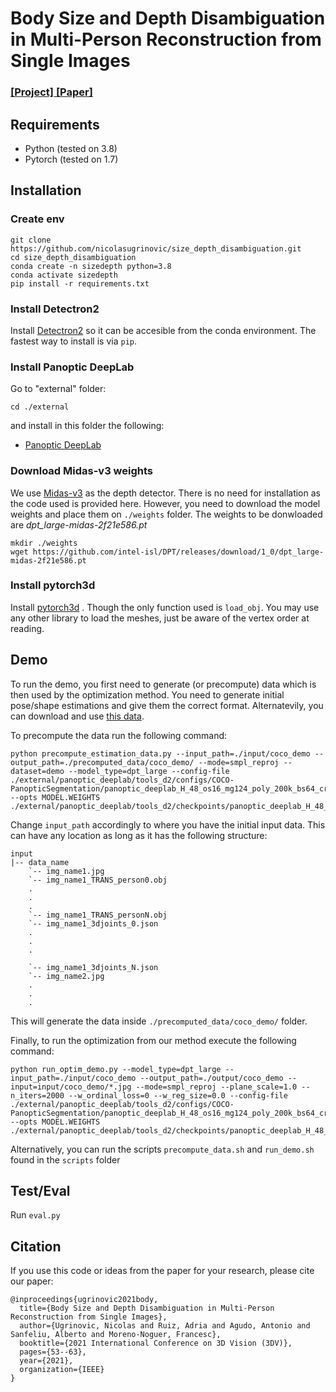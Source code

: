 # Body Size and Depth Disambiguation in Multi-Person Reconstruction from Single Images

### [[Project]](http://www.iri.upc.edu/people/nugrinovic/depthsize/index.html)[ [Paper]](http://www.iri.upc.edu/people/nugrinovic/depthsize/paper.pdf) 

## Requirements
- Python (tested on 3.8)
- Pytorch (tested on 1.7)
## Installation

### Create env
```
git clone https://github.com/nicolasugrinovic/size_depth_disambiguation.git
cd size_depth_disambiguation
conda create -n sizedepth python=3.8
conda activate sizedepth
pip install -r requirements.txt
```
### Install Detectron2
Install [Detectron2](https://detectron2.readthedocs.io/en/latest/tutorials/install.html) so it can be accesible from the conda environment. The fastest way to install is via `pip`.

### Install Panoptic DeepLab
Go to "external" folder:

`cd ./external`

and install in this folder the following:
- [Panoptic DeepLab](https://github.com/bowenc0221/panoptic-deeplab)

### Download Midas-v3 weights
We use [Midas-v3](https://github.com/isl-org/DPT) as the depth detector. There is no need
for installation as the code used is provided here. However, 
you need to download the model weights and place them on `./weights` folder. The 
weights to be donwloaded are *dpt_large-midas-2f21e586.pt*
```
mkdir ./weights
wget https://github.com/intel-isl/DPT/releases/download/1_0/dpt_large-midas-2f21e586.pt
```
### Install pytorch3d
Install [pytorch3d](https://github.com/facebookresearch/pytorch3d/blob/main/INSTALL.md)
. Though the only function used is `load_obj`. You may use
any other library to load the meshes, just be aware of the 
vertex order at reading. 
## Demo
To run the demo, you first need to generate 
(or precompute) data which is then used by the 
optimization method. You need to generate initial pose/shape 
estimations and give them the correct format. 
Alternatevily, you can download and use 
[this data](https://drive.google.com/file/d/1rwWMkVtdOcxABOL5G96EA7tv-gkECqdB/view?usp=sharing).

To precompute the data run the following command:
```
python precompute_estimation_data.py --input_path=./input/coco_demo --output_path=./precomputed_data/coco_demo/ --mode=smpl_reproj --dataset=demo --model_type=dpt_large --config-file ./external/panoptic_deeplab/tools_d2/configs/COCO-PanopticSegmentation/panoptic_deeplab_H_48_os16_mg124_poly_200k_bs64_crop_640_640_coco_dsconv.yaml --opts MODEL.WEIGHTS ./external/panoptic_deeplab/tools_d2/checkpoints/panoptic_deeplab_H_48_os16_mg124_poly_200k_bs64_crop_640_640_coco_dsconv.pth
```
Change `input_path` accordingly to where you have the initial input data. 
This can have any location as long as it has the following structure:

```
input
|-- data_name
    `-- img_name1.jpg
    `-- img_name1_TRANS_person0.obj
    .
    .
    .
    `-- img_name1_TRANS_personN.obj
    `-- img_name1_3djoints_0.json
    .
    .
    .
    
    `-- img_name1_3djoints_N.json
    `-- img_name2.jpg
    .
    .
    .
```
This will generate the data inside `./precomputed_data/coco_demo/` folder.

Finally, to run the optimization from our method execute 
the following command:

```
python run_optim_demo.py --model_type=dpt_large --input_path=./input/coco_demo --output_path=./output/coco_demo --input=input/coco_demo/*.jpg --mode=smpl_reproj --plane_scale=1.0 --n_iters=2000 --w_ordinal_loss=0 --w_reg_size=0.0 --config-file ./external/panoptic_deeplab/tools_d2/configs/COCO-PanopticSegmentation/panoptic_deeplab_H_48_os16_mg124_poly_200k_bs64_crop_640_640_coco_dsconv.yaml --opts MODEL.WEIGHTS ./external/panoptic_deeplab/tools_d2/checkpoints/panoptic_deeplab_H_48_os16_mg124_poly_200k_bs64_crop_640_640_coco_dsconv.pth
```
Alternatively, you can run the scripts `precompute_data.sh` and
`run_demo.sh` found in the `scripts` folder

## Test/Eval
Run `eval.py`

## Citation
If you use this code or ideas from the paper for your research, please cite our paper:
```
@inproceedings{ugrinovic2021body,
  title={Body Size and Depth Disambiguation in Multi-Person Reconstruction from Single Images},
  author={Ugrinovic, Nicolas and Ruiz, Adria and Agudo, Antonio and Sanfeliu, Alberto and Moreno-Noguer, Francesc},
  booktitle={2021 International Conference on 3D Vision (3DV)},
  pages={53--63},
  year={2021},
  organization={IEEE}
}
```


[comment]: <> (generate results or donwload from...)

[comment]: <> (generate:)

[comment]: <> (-results_baseline)

[comment]: <> (-results_ours)

[comment]: <> (-results_frankmocap)

[comment]: <> (-initials_crmh)

[comment]: <> (-initials_frankmocap)

[comment]: <> (eval )
